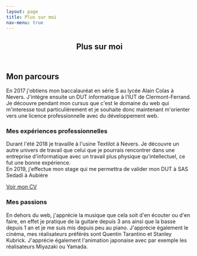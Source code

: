 ```yaml
---
layout: page
title: Plus sur moi
nav-menu: true
---
```


<!-- Main -->
<div id="main" class="alt">

<!-- One -->
<section id="one">
	<div class="inner">
		<header class="major">
			<h1>Plus sur moi</h1>
		</header>

<!-- Content -->
<h2 id="content">Mon parcours</h2>
<p>En 2017 j'obtiens mon baccalauréat en série S au lycée Alain Colas à Nevers. J'intègre ensuite un DUT informatique à l'IUT de Clermont-Ferrand. Je découvre pendant mon cursus que c'est le domaine du web qui m'interesse tout particulièrement et je souhaite donc maintenant m'orienter vers une licence professionnelle avec du développement web.</p>
<div class="row">
	<div class="6u 12u$(small)">
		<h3>Mes expériences professionnelles</h3>
		<p>Durant l'été 2018 je travaille à l'usine Textilot à Nevers. Je découvre un autre univers de travail que celui que je pourrais rencontrer dans une entreprise d'informatique avec un travail plus physique qu'intellectuel, ce fut une bonne expérience.<br />
		En 2019, j'effectue mon stage qui me permettra de valider mon DUT à SAS Sedadi à Aubière</p>
		<a href="cv_gauvry_adrien.pdf" class="button special" target="_blank">Voir mon CV</a>
	</div>
	<div class="6u$ 12u$(small)">
		<h3>Mes passions</h3>
		<p>En dehors du web, j'apprécie la musique que cela soit d'en écouter ou d'en faire, en effet je pratique de la guitare depuis 3 ans ainsi que la basse depuis 1 an et je me suis mis depuis peu au piano. J'apprécie également le cinéma, mes réalisateurs préférés sont Quentin Tarantino et Stanley Kubrick. J'apprécie également l'animation japonaise avec par exemple les réalisateurs Miyazaki ou Yamada.</p>
	</div>
	
</div>

</div>
